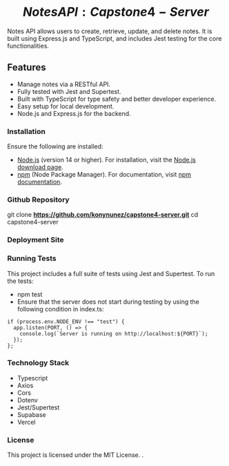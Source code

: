 # **$$Notes API: Capstone4-Server$$**

Notes API allows users to create, retrieve, update, and delete notes. It is built using Express.js and TypeScript, and includes Jest testing for the core functionalities.

## Features

- Manage notes via a RESTful API.
- Fully tested with Jest and Supertest.
- Built with TypeScript for type safety and better developer experience.
- Easy setup for local development.
- Node.js and Express.js for the backend.

### Installation

Ensure the following are installed:

- [Node.js](https://nodejs.org/) (version 14 or higher). For installation, visit the [Node.js download page](https://nodejs.org/en/download/).
- [npm](https://www.npmjs.com/) (Node Package Manager). For documentation, visit [npm documentation](https://docs.npmjs.com/).

### Github Repository

git clone
**https://github.com/konynunez/capstone4-server.git**
cd capstone4-server

### Deployment Site

### Running Tests

This project includes a full suite of tests using Jest and Supertest. To run the tests:

- npm test
- Ensure that the server does not start during testing by using the following condition in index.ts:

```
if (process.env.NODE_ENV !== "test") {
  app.listen(PORT, () => {
    console.log(`Server is running on http://localhost:${PORT}`);
  });
};
```

### Technology Stack

- Typescript
- Axios
- Cors
- Dotenv
- Jest/Supertest
- Supabase
- Vercel

### License

This project is licensed under the MIT License.
.
